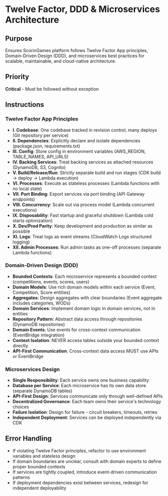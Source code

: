 # Twelve Factor, DDD & Microservices Architecture

## Purpose
Ensures ScorinGames platform follows Twelve Factor App principles, Domain-Driven Design (DDD), and microservices best practices for scalable, maintainable, and cloud-native architecture.

## Priority
**Critical** - Must be followed without exception

## Instructions

### Twelve Factor App Principles
- **I. Codebase**: One codebase tracked in revision control, many deploys (Git repository per service)
- **II. Dependencies**: Explicitly declare and isolate dependencies (package.json, requirements.txt)
- **III. Config**: Store config in environment variables (AWS_REGION, TABLE_NAMES, API_URLS)
- **IV. Backing Services**: Treat backing services as attached resources (DynamoDB, S3, Cognito)
- **V. Build/Release/Run**: Strictly separate build and run stages (CDK build → deploy → Lambda execution)
- **VI. Processes**: Execute as stateless processes (Lambda functions with no local state)
- **VII. Port Binding**: Export services via port binding (API Gateway endpoints)
- **VIII. Concurrency**: Scale out via process model (Lambda concurrent executions)
- **IX. Disposability**: Fast startup and graceful shutdown (Lambda cold starts optimization)
- **X. Dev/Prod Parity**: Keep development and production as similar as possible
- **XI. Logs**: Treat logs as event streams (CloudWatch Logs structured logging)
- **XII. Admin Processes**: Run admin tasks as one-off processes (separate Lambda functions)

### Domain-Driven Design (DDD)
- **Bounded Contexts**: Each microservice represents a bounded context (competitions, events, scores, users)
- **Domain Models**: Use rich domain models within each service (Event, Competition, Score entities)
- **Aggregates**: Design aggregates with clear boundaries (Event aggregate includes categories, WODs)
- **Domain Services**: Implement domain logic in domain services, not in entities
- **Repository Pattern**: Abstract data access through repositories (DynamoDB repositories)
- **Domain Events**: Use events for cross-context communication (EventBridge integration)
- **Context Isolation**: NEVER access tables outside your bounded context directly
- **API-First Communication**: Cross-context data access MUST use APIs or EventBridge

### Microservices Design
- **Single Responsibility**: Each service owns one business capability
- **Database per Service**: Each microservice has its own data store (separate DynamoDB tables)
- **API-First Design**: Services communicate only through well-defined APIs
- **Decentralized Governance**: Each team owns their service's technology choices
- **Failure Isolation**: Design for failure - circuit breakers, timeouts, retries
- **Independent Deployment**: Services can be deployed independently via CDK

## Error Handling
- If violating Twelve Factor principles, refactor to use environment variables and stateless design
- If domain boundaries are unclear, consult with domain experts to define proper bounded contexts
- If services are tightly coupled, introduce event-driven communication patterns
- If deployment dependencies exist between services, redesign for independent deployability
